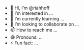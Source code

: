 - 👋 Hi, I’m @riahhoff
- 👀 I’m interested in ...
- 🌱 I’m currently learning ...
- 💞️ I’m looking to collaborate on ...
- 📫 How to reach me ...
- 😄 Pronouns: ...
- ⚡ Fun fact: ...

<!---
riahhoff/riahhoff is a ✨ special ✨ repository because its `README.md` (this file) appears on your GitHub profile.
You can click the Preview link to take a look at your changes.
--->
